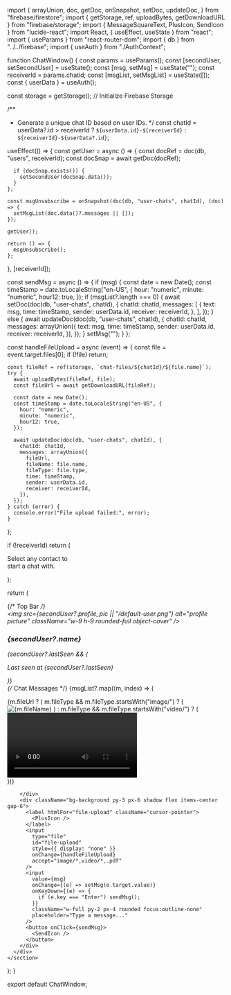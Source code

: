 import {
  arrayUnion,
  doc,
  getDoc,
  onSnapshot,
  setDoc,
  updateDoc,
} from "firebase/firestore";
import { getStorage, ref, uploadBytes, getDownloadURL } from "firebase/storage";
import { MessageSquareText, PlusIcon, SendIcon } from "lucide-react";
import React, { useEffect, useState } from "react";
import { useParams } from "react-router-dom";
import { db } from "../../firebase";
import { useAuth } from "./AuthContext";

function ChatWindow() {
  const params = useParams();
  const [secondUser, setSecondUser] = useState();
  const [msg, setMsg] = useState("");
  const receiverId = params.chatid;
  const [msgList, setMsgList] = useState([]);
  const { userData } = useAuth();

  const storage = getStorage(); // Initialize Firebase Storage

  /**
   * Generate a unique chat ID based on user IDs.
   */
  const chatId =
    userData?.id > receiverId
      ? `${userData.id}-${receiverId}`
      : `${receiverId}-${userData?.id}`;

  useEffect(() => {
    const getUser = async () => {
      const docRef = doc(db, "users", receiverId);
      const docSnap = await getDoc(docRef);

      if (docSnap.exists()) {
        setSecondUser(docSnap.data());
      }
    };

    const msgUnsubscribe = onSnapshot(doc(db, "user-chats", chatId), (doc) => {
      setMsgList(doc.data()?.messages || []);
    });

    getUser();

    return () => {
      msgUnsubscribe();
    };
  }, [receiverId]);

  const sendMsg = async () => {
    if (msg) {
      const date = new Date();
      const timeStamp = date.toLocaleString("en-US", {
        hour: "numeric",
        minute: "numeric",
        hour12: true,
      });
      if (msgList?.length === 0) {
        await setDoc(doc(db, "user-chats", chatId), {
          chatId: chatId,
          messages: [
            {
              text: msg,
              time: timeStamp,
              sender: userData.id,
              receiver: receiverId,
            },
          ],
        });
      } else {
        await updateDoc(doc(db, "user-chats", chatId), {
          chatId: chatId,
          messages: arrayUnion({
            text: msg,
            time: timeStamp,
            sender: userData.id,
            receiver: receiverId,
          }),
        });
      }
      setMsg("");
    }
  };

  const handleFileUpload = async (event) => {
    const file = event.target.files[0];
    if (!file) return;

    const fileRef = ref(storage, `chat-files/${chatId}/${file.name}`);
    try {
      await uploadBytes(fileRef, file);
      const fileUrl = await getDownloadURL(fileRef);

      const date = new Date();
      const timeStamp = date.toLocaleString("en-US", {
        hour: "numeric",
        minute: "numeric",
        hour12: true,
      });

      await updateDoc(doc(db, "user-chats", chatId), {
        chatId: chatId,
        messages: arrayUnion({
          fileUrl,
          fileName: file.name,
          fileType: file.type,
          time: timeStamp,
          sender: userData.id,
          receiver: receiverId,
        }),
      });
    } catch (error) {
      console.error("File upload failed:", error);
    }
  };

  if (!receiverId)
    return (
      <section className="w-[70%] h-full flex flex-col gap-4 items-center justify-center">
        <MessageSquareText
          className="w-28 h-28 text-gray-400"
          strokeWidth={1.2}
        />
        <p className="text-sm text-center text-gray-400">
          Select any contact to
          <br />
          start a chat with.
        </p>
      </section>
    );

  return (
    <section className="w-[70%] h-full flex flex-col gap-4 items-center justify-center">
      <div className="h-full w-full bg-chat-bg flex flex-col">
        {/* Top Bar */}
        <div className="bg-background py-2 px-4 flex items-center gap-2 shadow-sm">
          <img
            src={secondUser?.profile_pic || "/default-user.png"}
            alt="profile picture"
            className="w-9 h-9 rounded-full object-cover"
          />
          <div>
            <h3>{secondUser?.name}</h3>
            {secondUser?.lastSeen && (
              <p className="text-xs text-neutral-400">
                Last seen at {secondUser?.lastSeen}
              </p>
            )}
          </div>
        </div>
        <div className="flex-grow flex flex-col gap-12 p-6 overflow-y-scroll">
          {/* Chat Messages */}
          {msgList?.map((m, index) => (
  <div
    key={index}
    data-sender={m.sender === userData.id}
    className={`bg-white w-fit rounded-md p-2 shadow-sm max-w-[400px] break-words data-[sender=true]:ml-auto data-[sender=true]:bg-primary-light`}
  >
    {m.fileUrl ? (
      m.fileType && m.fileType.startsWith("image/") ? (
        <img
          src={m.fileUrl}
          alt={m.fileName}
          className="w-full max-h-[300px] object-contain"
        />
      ) : m.fileType && m.fileType.startsWith("video/") ? (
        <video
          src={m.fileUrl}
          controls
          className="w-full max-h-[300px] object-contain"
        />
      ) : (
        <a
          href={m.fileUrl}
          target="_blank"
          rel="noopener noreferrer"
          className="text-blue-500 underline"
        >
          {m.fileName || "Download File"}
        </a>
      )
    ) : (
      <p>{m.text}</p>
    )}
    <p className="text-xs text-neutral-500 text-end">{m.time}</p>
  </div>
))}

        </div>
        <div className="bg-background py-3 px-6 shadow flex items-center gap-6">
          <label htmlFor="file-upload" className="cursor-pointer">
            <PlusIcon />
          </label>
          <input
            type="file"
            id="file-upload"
            style={{ display: "none" }}
            onChange={handleFileUpload}
            accept="image/*,video/*,.pdf"
          />
          <input
            value={msg}
            onChange={(e) => setMsg(e.target.value)}
            onKeyDown={(e) => {
              if (e.key === "Enter") sendMsg();
            }}
            className="w-full py-2 px-4 rounded focus:outline-none"
            placeholder="Type a message..."
          />
          <button onClick={sendMsg}>
            <SendIcon />
          </button>
        </div>
      </div>
    </section>
  );
}

export default ChatWindow;

